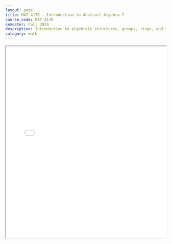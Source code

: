 ```yaml
---
layout: page
title: MAT 4170 – Introduction to Abstract Algebra I
course_code: MAT 4170
semester: Fall 2024
description: Introduction to algebraic structures, groups, rings, and fields; permutation groups, cyclic groups, homomorphisms and isomorphisms, quotient groups, polynomial rings.
category: math
---
```


<iframe src="/assets/pdf/example_pdf.pdf" width="100%" height="600px"></iframe>
